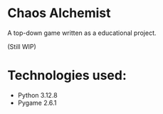 # Chaos Alchemist
A top-down game written as a educational project.

(Still WIP)

# Technologies used:
* Python 3.12.8
* Pygame 2.6.1
